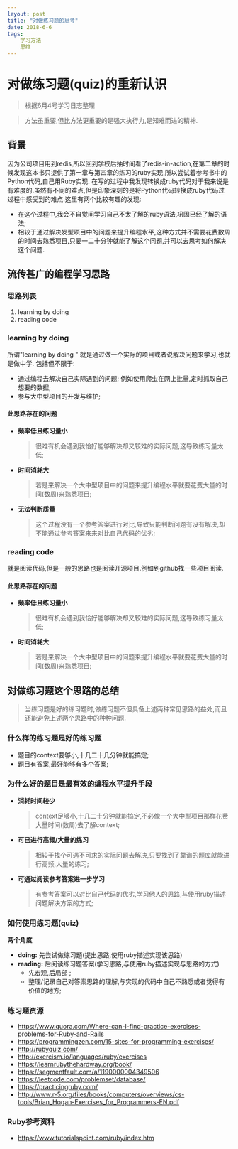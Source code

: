 ```yaml
---
layout: post
title: "对做练习题的思考"
date: 2018-6-6
tags:
    学习方法
    思维
--- 
```



# 对做练习题(quiz)的重新认识

> 根据6月4号学习日志整理

> 方法虽重要,但比方法更重要的是强大执行力,是知难而进的精神.

## 背景

因为公司项目用到redis,所以回到学校后抽时间看了redis-in-action,在第二章的时候发现这本书只提供了第一章与第四章的练习的ruby实现,所以尝试着参考书中的Python代码,自己用Ruby实现. 
在写的过程中我发现转换成ruby代码对于我来说是有难度的.虽然有不同的难点,但是印象深刻的是将Python代码转换成ruby代码过过程中感受到的难点.这里有两个比较有趣的发现:

* 在这个过程中,我会不自觉间学习自己不太了解的ruby语法,巩固已经了解的语法;
* 相较于通过解决发型项目中的问题来提升编程水平,这种方式并不需要花费数周的时间去熟悉项目,只要一二十分钟就能了解这个问题,并可以去思考如何解决这个问题.

## 流传甚广的编程学习思路
###  思路列表
1. learning by doing
2. reading code

###  learning by doing
所谓"learning  by doing " 就是通过做一个实际的项目或者说解决问题来学习,也就是做中学. 包括但不限于: 

* 通过编程去解决自己实际遇到的问题; 例如使用爬虫在网上批量,定时抓取自己想要的数据;    
* 参与大中型项目的开发与维护;

#### 此思路存在的问题
* **频率低且练习量小**

    > 很难有机会遇到我恰好能够解决却又较难的实际问题,这导致练习量太低;
* **时间消耗大**

    > 若是来解决一个大中型项目中的问题来提升编程水平就要花费大量的时间(数周)来熟悉项目;
* **无法判断质量**

    > 这个过程没有一个参考答案进行对比,导致只能判断问题有没有解决,却不能通过参考答案来来对比自己代码的优劣;

### reading code
就是阅读代码,但是一般的思路也是阅读开源项目.例如到github找一些项目阅读.

####  此思路存在的问题
* **频率低且练习量小**

    > 很难有机会遇到我恰好能够解决却又较难的实际问题,这导致练习量太低;
* **时间消耗大**

    > 若是来解决一个大中型项目中的问题来提升编程水平就要花费大量的时间(数周)来熟悉项目;


## 对做练习题这个思路的总结

> 当练习题是好的练习题时,做练习题不但具备上述两种常见思路的益处,而且还能避免上述两个思路中的种种问题.

### 什么样的练习题是好的练习题
* 题目的context要够小,十几二十几分钟就能搞定;
* 题目有答案,最好能够有多个答案;

### 为什么好的题目是最有效的编程水平提升手段

* **消耗时间较少**
    > context足够小,十几二十分钟就能搞定,不必像一个大中型项目那样花费大量时间(数周)去了解context;
* **可已进行高频/大量的练习**
    > 相较于找个可遇不可求的实际问题去解决,只要找到了靠谱的题库就能进行高频,大量的练习;
* **可通过阅读参考答案进一步学习**
    > 有参考答案可以对比自己代码的优劣,学习他人的思路,与使用ruby描述问题解决方案的方式;

### 如何使用练习题(quiz)

**两个角度**
* **doing:** 先尝试做练习题(提出思路,使用ruby描述实现该思路)
* **reading:** 后阅读练习题答案(学习思路,与使用ruby描述实现与思路的方式)
  * 先宏观,后局部 ;
  * 整理/记录自己对答案思路的理解,与实现的代码中自己不熟悉或者觉得有价值的地方;
  
### 练习题资源
* https://www.quora.com/Where-can-I-find-practice-exercises-problems-for-Ruby-and-Rails
* https://programmingzen.com/15-sites-for-programming-exercises/
* http://rubyquiz.com/
* http://exercism.io/languages/ruby/exercises
* https://learnrubythehardway.org/book/
* https://segmentfault.com/a/1190000004349506
* https://leetcode.com/problemset/database/
* https://practicingruby.com/
* http://www.r-5.org/files/books/computers/overviews/cs-tools/Brian_Hogan-Exercises_for_Programmers-EN.pdf

### Ruby参考资料
* https://www.tutorialspoint.com/ruby/index.htm

